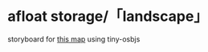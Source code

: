 # afloat storage/「landscape」

storyboard for [this map](https://osu.ppy.sh/beatmapsets/1790182#osu/3668276) using tiny-osbjs
